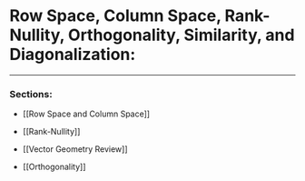 # Row Space, Column Space, Rank-Nullity, Orthogonality, Similarity, and Diagonalization:

***

### Sections:

- [[Row Space and Column Space]]

- [[Rank-Nullity]]
- [[Vector Geometry Review]]
- [[Orthogonality]]